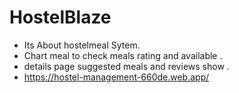# HostelBlaze
- Its About hostelmeal Sytem.
- Chart meal to check meals rating and available .
- details page suggested meals and reviews show .
- https://hostel-management-660de.web.app/
